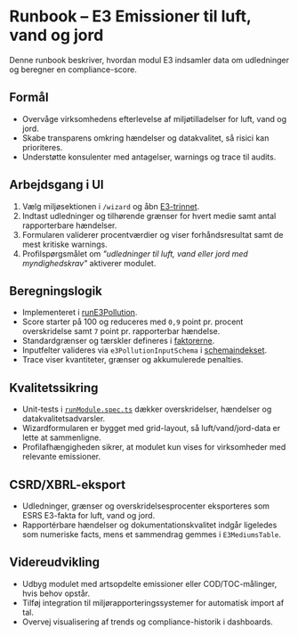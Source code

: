 # Runbook – E3 Emissioner til luft, vand og jord

Denne runbook beskriver, hvordan modul E3 indsamler data om udledninger og beregner en compliance-score.

## Formål

- Overvåge virksomhedens efterlevelse af miljøtilladelser for luft, vand og jord.
- Skabe transparens omkring hændelser og datakvalitet, så risici kan prioriteres.
- Understøtte konsulenter med antagelser, warnings og trace til audits.

## Arbejdsgang i UI

1. Vælg miljøsektionen i `/wizard` og åbn [E3-trinnet](../../apps/web/features/wizard/steps/E3Pollution.tsx).
2. Indtast udledninger og tilhørende grænser for hvert medie samt antal rapporterbare hændelser.
3. Formularen validerer procentværdier og viser forhåndsresultat samt de mest kritiske warnings.
4. Profilspørgsmålet om *"udledninger til luft, vand eller jord med myndighedskrav"* aktiverer modulet.

## Beregningslogik

- Implementeret i [runE3Pollution](../../packages/shared/calculations/modules/runE3Pollution.ts).
- Score starter på 100 og reduceres med `0,9` point pr. procent overskridelse samt `7` point pr. rapporterbar hændelse.
- Standardgrænser og tærskler defineres i [faktorerne](../../packages/shared/calculations/factors.ts).
- Inputfelter valideres via `e3PollutionInputSchema` i [schemaindekset](../../packages/shared/schema/index.ts).
- Trace viser kvantiteter, grænser og akkumulerede penalties.

## Kvalitetssikring

- Unit-tests i [`runModule.spec.ts`](../../packages/shared/calculations/__tests__/runModule.spec.ts) dækker overskridelser, hændelser og datakvalitetsadvarsler.
- Wizardformularen er bygget med grid-layout, så luft/vand/jord-data er lette at sammenligne.
- Profilafhængigheden sikrer, at modulet kun vises for virksomheder med relevante emissioner.

## CSRD/XBRL-eksport

- Udledninger, grænser og overskridelsesprocenter eksporteres som ESRS E3-fakta for luft, vand og jord.
- Rapportérbare hændelser og dokumentationskvalitet indgår ligeledes som numeriske facts, mens et sammendrag gemmes i `E3MediumsTable`.

## Videreudvikling

- Udbyg modulet med artsopdelte emissioner eller COD/TOC-målinger, hvis behov opstår.
- Tilføj integration til miljørapporteringssystemer for automatisk import af tal.
- Overvej visualisering af trends og compliance-historik i dashboards.

